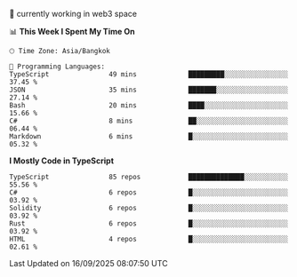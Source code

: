 🔭 currently working in web3 space

<!--START_SECTION:waka-->
📊 **This Week I Spent My Time On** 

```text
🕑︎ Time Zone: Asia/Bangkok

💬 Programming Languages: 
TypeScript               49 mins             █████████░░░░░░░░░░░░░░░░   37.45 % 
JSON                     35 mins             ███████░░░░░░░░░░░░░░░░░░   27.14 % 
Bash                     20 mins             ████░░░░░░░░░░░░░░░░░░░░░   15.66 % 
C#                       8 mins              ██░░░░░░░░░░░░░░░░░░░░░░░   06.44 % 
Markdown                 6 mins              █░░░░░░░░░░░░░░░░░░░░░░░░   05.32 % 
```

**I Mostly Code in TypeScript** 

```text
TypeScript               85 repos            ██████████████░░░░░░░░░░░   55.56 % 
C#                       6 repos             █░░░░░░░░░░░░░░░░░░░░░░░░   03.92 % 
Solidity                 6 repos             █░░░░░░░░░░░░░░░░░░░░░░░░   03.92 % 
Rust                     6 repos             █░░░░░░░░░░░░░░░░░░░░░░░░   03.92 % 
HTML                     4 repos             █░░░░░░░░░░░░░░░░░░░░░░░░   02.61 % 
```




 Last Updated on 16/09/2025 08:07:50 UTC
<!--END_SECTION:waka-->
